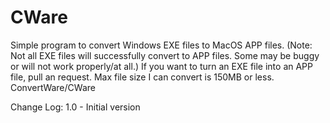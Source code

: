 # CWare
Simple program to convert Windows EXE files to MacOS APP files.
(Note: Not all EXE files will successfully convert to APP files. Some may be buggy or will not work properly/at all.)
If you want to turn an EXE file into an APP file, pull an request. Max file size I can convert is 150MB or less.
ConvertWare/CWare


























Change Log:
1.0 - Initial version
